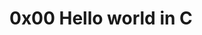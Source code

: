 # 0x00 Hello world in C

<img scr="https://images.app.goo.gl/" style="heights: 200px: width: 100%;">
